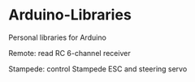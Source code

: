 # Arduino-Libraries
Personal libraries for Arduino

Remote: read RC 6-channel receiver

Stampede: control Stampede ESC and steering servo
